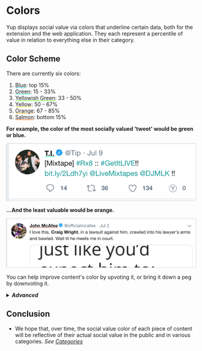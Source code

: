 # Colors

Yup displays social value via colors that underline certain data, both for the extension and the web application. They each represent a percentile of value in relation to everything else in their category.

## Color Scheme

There are currently six colors:

1. <l style="text-decoration:underline;text-decoration-color:#00E4FF;">Blue</l>: top 15%
2. <l style="text-decoration:underline;text-decoration-color:#00FFA6;">Green</l>: 15 - 33%
3. <l style="text-decoration:underline;text-decoration-color:#3EFF00;">Yellowish Green</l>: 33 - 50%
4. <l style="text-decoration:underline;text-decoration-color:#FFFB00;">Yellow</l>: 50 - 67%
5. <l style="text-decoration:underline;text-decoration-color:#FFAE00;">Orange</l>: 67 - 85%
6. <l style="text-decoration:underline;text-decoration-color:#FF6100;">Salmon</l>: bottom 15%



<b>For example, the color of the most socially valued 'tweet' would be green or blue.</b>

<img class="img" src="media/blue.png"></img>

<b>...And the least valuable would be orange.</b>

<img class="img" src="media/orange.png"></img>

You can help improve content's color by upvoting it, or bring it down a peg by downvoting it.

<details><summary><i><b>Advanced</b></i></summary>
<p>

Each piece of content can have a different color for EACH category. Within each category, that content is being related to other content within that category. 

</p>
</details>

## Conclusion

- We hope that, over time, the social value color of each piece of content will be reflective of their actual social value in the public and in various categories. <i>See [Categories](/categories.md)</i>


<style>
.img {
  box-shadow: 0px 0px 2px #a2a2a2;
}
</style>
